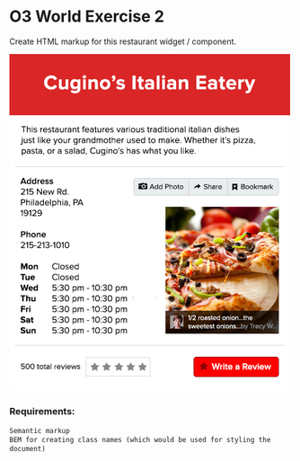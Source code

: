 # O3 World Exercise 2

Create HTML markup for this restaurant widget / component.

![Image of restaurant widget / component](https://github.com/acn6095/exercises/blob/master/o3-exercises/exercise-2/widget.jpg)

### Requirements:

    Semantic markup
    BEM for creating class names (which would be used for styling the document)
